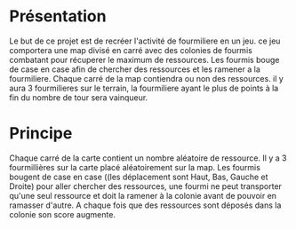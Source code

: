 # Présentation
Le but de ce projet est de recréer l'activité de fourmiliere en un jeu.
ce jeu comportera une map divisé en carré avec des colonies de fourmis combatant pour récuperer le maximum de ressources.
Les fourmis bouge de case en case afin de chercher des ressources et les ramener a la fourmiliere.
Chaque carré de la map contiendra ou non des ressources.
il y aura 3 fourmilieres sur le terrain, la fourmiliere ayant le plus de points à la fin du nombre de tour sera vainqueur.
 


# Principe
Chaque carré de la carte contient un nombre aléatoire de ressource. 
Il y a 3 fourmillières sur la carte placé aléatoirement sur la map.
Les fourmis bougent de case en case ((les déplacement sont Haut, Bas, Gauche et Droite) pour aller chercher des ressources, une fourmi ne peut transporter qu'une seul ressource et doit la ramener à la colonie avant de pouvoir en ramasser d'autre. A chaque fois que des ressources sont déposés dans la colonie son score augmente.









